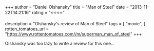 +++
author = "Daniel Olshansky"
title = "Man of Steel"
date = "2013-11-22T14:21:16"
rating = "⭐⭐⭐⭐"

description = "Olshansky's review of Man of Steel"
tags = [
    "movie",
]
rotten_tomatoes_url = "https://www.rottentomatoes.com//m/superman_man_of_steel"
+++

Olshansky was too lazy to write a review for this one...
